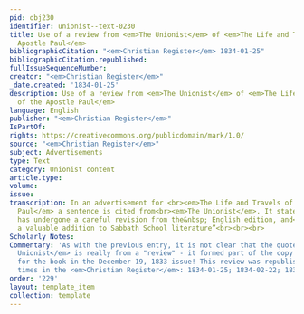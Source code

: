 ```yaml
---
pid: obj230
identifier: unionist--text-0230
title: Use of a review from <em>The Unionist</em> of <em>The Life and Travels of the
  Apostle Paul</em>
bibliographicCitation: "<em>Christian Register</em> 1834-01-25"
bibliographicCitation.republished: 
fullIssueSequenceNumber: 
creator: "<em>Christian Register</em>"
_date.created: '1834-01-25'
description: Use of a review from <em>The Unionist</em> of <em>The Life and Travels
  of the Apostle Paul</em>
language: English
publisher: "<em>Christian Register</em>"
IsPartOf: 
rights: https://creativecommons.org/publicdomain/mark/1.0/
source: "<em>Christian Register</em>"
subject: Advertisements
type: Text
category: Unionist content
article.type: 
volume: 
issue: 
transcription: In an advertisement for <br><em>The Life and Travels of the Apostle
  Paul</em> a sentence is cited from<br><em>The Unionist</em>. It states “The work
  has undergone a careful revision from the&nbsp; English edition, and<br>may be considered
  a valuable addition to Sabbath School literature”<br><br><br>
Scholarly Notes: 
Commentary: 'As with the previous entry, it is not clear that the quote from <em>The
  Unionist</em> is really from a "review" - it formed part of the copy in the advertisement
  for the book in the December 19, 1833 issue! This review was republished numerous
  times in the <em>Christian Register</em>: 1834-01-25; 1834-02-22; 1834-03-08; 1834-04-12'
order: '229'
layout: template_item
collection: template
---
```

